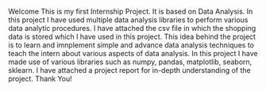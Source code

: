 Welcome
This is my first Internship Project. It is based on Data Analysis.
In this project I have used multiple data analysis libraries to perform various data analytic procedures.
I have attached the csv file in which the shopping data is stored which I have used in this project.
This idea behind the project is to learn and imnplement simple and advance data analysis techniques to teach the intern about various aspects of data analysis.
In this project I have made use of various libraries such as numpy, pandas, matplotlib, seaborn, sklearn.
I have attached a project report for in-depth understanding of the project.
Thank You!
